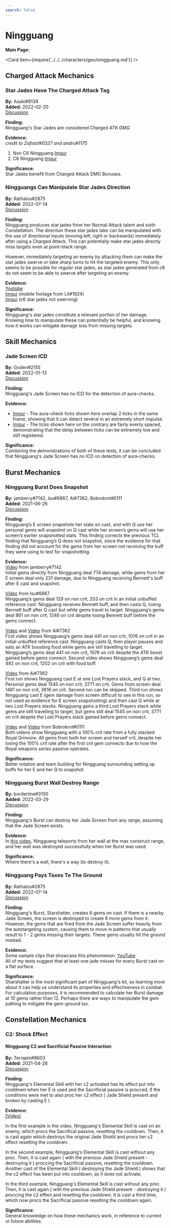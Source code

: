 ```yaml
---
search: false
---
```


# Ningguang

**Main Page:**

<Card item={require('../../../characters/geo/ningguang.md')} />

## Charged Attack Mechanics

### Star Jades Have The Charged Attack Tag  
**By:** Asaki\#9139  
**Added:** 2022-02-20  
[Discussion](https://tickets.deeznuts.moe/ticket-archive/attachments_940671732979757087_945067939927826443_transcript-star-jades-have-ca-tag.html)  

**Finding:**   
Ningguang's Star Jades are considered Charged ATK DMG  

**Evidence:**    
*credit to Zafiast\#0327 and andru\#1175*   
1) Non C6 Ningguang [Imgur](https://imgur.com/gallery/fMo7va7)  
2) C6 Ningguang [Imgur](https://imgur.com/62azWJq)  

**Significance:**  
Star Jades benefit from Charged Attack DMG Bonuses.

### Ningguangs Can Manipulate Star Jades Direction
  
**By:** Rathalos\#2875  
**Added:** 2022-07-14  
[Discussion](https://tickets.deeznuts.moe/transcripts/ningguangs-can-manipulate-star-jades-direction)
  
**Finding:**  
Ningguang produces star jades from her Normal Attack talent and sixth Constellation. The direction these star jades take can be manipulated with the use of directional inputs (moving left, right or backwards) immediately after using a Charged Attack. This can potentially make star jades directly miss targets even at point-black range.
  
However, immediately targeting an enemy by attacking them can make the star jades swerve or take sharp turns to hit the targeted enemy. This only seems to be possible for regular star jades, as star jades generated from c6 do not seem to be able to swerve after targeting an enemy. 
  
**Evidence:**  
[Youtube](https://youtu.be/Ngjj83gc3J4)  
[Imgur](https://imgur.com/wXLy7ZC) (mobile footage from Lit#1924)  
[Imgur](https://imgur.com/MWKPuhy) (c6 star jades not swerving)
  
**Significance:**  
Ningguang's star jades constitute a relevant portion of her damage. Knowing how to manipulate these can potentially be helpful, and knowing how it works can mitigate damage loss from missing targets.

## Skill Mechanics

### Jade Screen ICD
**By:** Goden\#2155  
**Added:** 2022-01-13  
[Discussion](https://tickets.deeznuts.moe/ticket-archive/attachments_929477312284618822_931062924217315359_transcript-jade-screen-icd.html)

**Finding:**  
Ningguang's Jade Screen has no ICD for the detection of aura-checks.

**Evidence:** 
* [Imgur](https://imgur.com/a/fP9lMU8) - The aura-check ticks shown here overlap 2 ticks in the same frame, showing that it can detect several in an extremely short impulse.
* [Imgur](https://imgur.com/a/sgoXz0X) - The ticks shown here on the contrary are fairly evenly spaced, demonstrating that the delay between ticks can be extremely low and still registered.

**Significance:**  
Combining the demonstrations of both of these tests, it can be concluded that Ningguang's Jade Screen has no ICD on detection of aura-checks.

## Burst Mechanics

### Ningguang Burst Does Snapshot

**By:** jamberry\#7142, Isu\#6867, Ai\#7362, Bobrokrot\#0111  
**Added:** 2021-06-26  
[Discussion](https://tickets.deeznuts.moe/ticket-archive/attachments_857491520109543444_858198283566186516_transcript-ningguang-e-q-snapshot.html)

**Finding:**  
Ningguang’s E screen snapshots her stats on cast, and with Q use her personal gems will snapshot on Q cast while her screen’s gems will use her screen’s earlier snapshotted stats. This finding corrects the previous TCL finding that Ningguang’s Q does not snapshot, since the evidence for that finding did not account for the gems from her screen not receiving the buff they were using to test for snapshotting. 

**Evidence:**  
[Video](https://www.youtube.com/watch?v=L7c4zvk6wXs) from jamberry\#7142  
Initial gems directly from Ningguang deal 774 damage, while gems from her E screen deal only 231 damage, due to Ningguang receiving Bennett's buff after E cast and snapshot.

[Video](https://www.youtube.com/watch?v=ocjfZ22VcHk) from Isu\#6867  
Ningguang’s gems deal 129 on non crit, 203 on crit in an initial unbuffed reference cast. Ningguang receives Bennett buff, and then casts Q, losing Bennett buff after Q cast but while gems travel to target. Ningguang’s gems deal 861 on non crit, 1346 on crit despite losing Bennett buff before the gems connect. 

[Video](https://www.youtube.com/watch?v=-xph9HrOD5U) and [Video](https://www.youtube.com/watch?v=nowih1jXLpw) from Ai\#7362  
First video shows Ningguang’s gems deal 441 on non crit, 1076 on crit in an initial unbuffed reference cast. Ningguang casts Q, then player pauses and eats an ATK boosting food while gems are still travelling to target. Ningguang’s gems deal 441 on non crit, 1076 on crit despite the ATK boost gained before gems connect. Second video shows Ningguang’s gems deal 492 on non crit, 1202 on crit with food buff. 

[Video](https://www.youtube.com/watch?v=ROCJxmSsovM) from Ai\#7362  
First run shows Ningguang cast E at one Lost Prayers stack, and Q at two. Personal gems deal 1545 on non crit, 3771 on crit. Gems from screen deal 1481 on non crit, 3616 on crit. Second run can be skipped. Third run shows Ningguang cast E (gem damage from screen difficult to see in this run, so not used as evidence for E screen snapshotting) and then cast Q while at two Lost Prayers stacks. Ningguang gains a third Lost Prayers stack while gems are still travelling to target, but gems still deal 1545 on non crit, 3771 on crit despite the Lost Prayers stack gained before gems connect. 

[Video](https://www.youtube.com/watch?v=pUenM2hrNLI) and [Video](https://www.youtube.com/watch?v=GRDh0k7wF6U) from Bobrokrot\#0111  
Both videos show Ningguang with a 100% crit rate from a fully stacked Royal Grimoire. All gems from both her screen and herself crit, despite her losing the 100% crit rate after the first crit gem connects due to how the Royal weapons series passive operates. 

**Significance:**  
Better rotation and team building for Ningguang surrounding setting up buffs for her E and her Q to snapshot.

### Ningguang Burst Wall Destroy Range
**By:** borderline\#3100  
**Added:** 2022-03-29  
[Discussion](https://tickets.deeznuts.moe/ticket-archive/attachments_945097851195777054_958507759026982932_transcript-ning-burst-wall-destroy-range.html)  

**Finding:**  
Ningguang's Burst can destroy her Jade Screen from any range, assuming that the Jade Screen exists.  

**Evidence:**  
In [this video](https://youtu.be/6w9Juht5doU), Ningguang teleports from her wall at the max construct range, and her wall was destroyed successfully when her Burst was used.  

**Significance:**  
Where there's a wall, there's a way \(to destroy it\).  

### Ningguang Pays Taxes To The Ground

**By:** Rathalos\#2875  
**Added:** 2022-07-14  
[Discussion](https://tickets.deeznuts.moe/transcripts/ningguang-pays-taxes-to-the-ground)

**Finding:**  
Ningguang's Burst, Starshatter, creates 6 gems on cast. If there is a nearby Jade Screen, the screen is destroyed to create 6 more gems from it. However, the gems that are fired from the Jade Screen suffer heavily from the autotargeting system, causing them to move in patterns that usually result to 1 - 2 gems missing their targets. These gems usually hit the ground instead.  
  
**Evidence:**  
Some sample clips that showcase this phenomenon: [YouTube](https://youtu.be/xcy_R-ZcoRA)  
All of my tests suggest that at least one jade misses for every Burst cast on a flat surface.  
  
**Significance:**  
Sharshatter is the most significant part of Ningguang's kit, so learning more about it can help us understand its properties and effectiveness in combat. For calculation purposes, it is recommended to calculate her Burst damage at 10 gems rather than 12. Perhaps there are ways to manipulate the gem pathing to mitigate the gem-ground tax.

## Constellation Mechanics

### C2: Shock Effect

#### Ningguang C2 and Sacrificial Passive Interaction

**By:** Terrapin\#8603  
**Added:** 2021-04-26  
[Discussion](https://tickets.deeznuts.moe/ticket-archive/attachments_836144484189732905_836630945624752189_transcript-ningguang-e-reset-c2-sacrificial-weapon.html)

**Finding:**  
Ningguang's Elemental Skill with her c2 activated has its effect put into cooldown when her E is used and the Sacrificial passive is procced, if the conditions were met to also proc her c2 effect \( Jade Shield present and broken by casting E \)

**Evidence:**  
[\[Video\]](https://www.youtube.com/watch?v=xyRlbb1E4Ew)

In the first example in the video, Ningguang's Elemental Skill is cast on an enemy, which procs the Sacrifical passive, resetting the cooldown. Then, it is cast again which destroys the original Jade Shield and procs her c2 effect resetting the cooldown.

In the second example, Ningguang's Elemental Skill is cast without any proc. Then, it is cast again \( with the previous Jade Shield present - destroying it \) proccing the Sacrificial passive, resetting the cooldown. Another cast of the Elemental Skill \( destroying the Jade Shield \) shows that the c2 effect has been put into cooldown, as it does not activate.

In the third example, Ningguang's Elemental Skill is cast without any proc. Then, it is cast again \( with the previous Jade Shield present - destroying it \) proccing the c2 effect and resetting the cooldown. It is cast a third time, which now procs the Sacrificial passive resetting the cooldown again.

**Significance:**  
General knowledge on how these mechanics work, in reference to current or future abilities.

